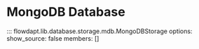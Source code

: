 # MongoDB Database

::: flowdapt.lib.database.storage.mdb.MongoDBStorage
    options:
      show_source: false
      members: []